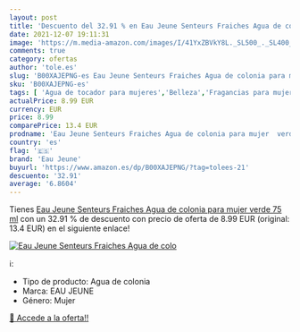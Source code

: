 ```yaml
---
layout: post
title: 'Descuento del 32.91 % en Eau Jeune Senteurs Fraiches Agua de colo'
date: 2021-12-07 19:11:31
image: 'https://m.media-amazon.com/images/I/41YxZBVkY8L._SL500_._SL400_.jpg'
comments: true
category: ofertas
author: 'tole.es'
slug: 'B00XAJEPNG-es Eau Jeune Senteurs Fraiches Agua de colonia para mujer...'
sku: 'B00XAJEPNG-es'
tags: [ 'Agua de tocador para mujeres','Belleza','Fragancias para mujeres','Perfumes y fragancias','agua','colonia','de','eau jeune', ]
actualPrice: 8.99 EUR
currency: EUR
price: 8.99
comparePrice: 13.4 EUR
prodname: 'Eau Jeune Senteurs Fraiches Agua de colonia para mujer  verde  75 ml'
country: 'es'
flag: '🇪🇸'
brand: 'Eau Jeune'
buyurl: 'https://www.amazon.es/dp/B00XAJEPNG/?tag=tolees-21'
descuento: '32.91'
average: '6.8604'
---
```


Tienes [Eau Jeune Senteurs Fraiches Agua de colonia para mujer  verde  75 ml](https://www.amazon.es/dp/B00XAJEPNG/?tag=tolees-21) con un 32.91 % de descuento con precio de oferta de 8.99 EUR (original: 13.4 EUR) en el siguiente enlace!

[![Eau Jeune Senteurs Fraiches Agua de colo](https://m.media-amazon.com/images/I/41YxZBVkY8L._SL500_._SL400_.jpg)](https://www.amazon.es/dp/B00XAJEPNG/?tag=tolees-21)

ℹ️:

- Tipo de producto: Agua de colonia
- Marca: EAU JEUNE
- Género: Mujer

[🛒 Accede a la oferta!!](https://www.amazon.es/dp/B00XAJEPNG/?tag=tolees-21)
